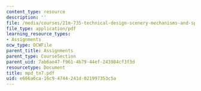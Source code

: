 ```yaml
---
content_type: resource
description: ''
file: /media/courses/21m-735-technical-design-scenery-mechanisms-and-special-effects-spring-2004/e666a6ca16c94744241d021997353c5a_mpd_tn7.pdf
file_type: application/pdf
learning_resource_types:
- Assignments
ocw_type: OCWFile
parent_title: Assignments
parent_type: CourseSection
parent_uid: 7ab6ae47-f961-4b79-44ef-243984cf3f3d
resourcetype: Document
title: mpd_tn7.pdf
uid: e666a6ca-16c9-4744-241d-021997353c5a
---
```

